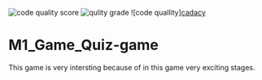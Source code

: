 ![code quality score](https://api.codiga.io/project/30017/score/svg)
![qulity grade](https://api.codiga.io/project/30017/status/svg)
![code quallity][cadacy](https://app.codacy.com/gh/satyendra11111/M1_Game_Quiz-game/dashboard)
# M1_Game_Quiz-game
This game is very intersting because of in this game very exciting stages.
